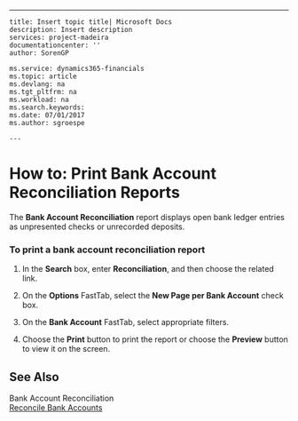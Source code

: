 ---
    title: Insert topic title| Microsoft Docs
    description: Insert description
    services: project-madeira
    documentationcenter: ''
    author: SorenGP

    ms.service: dynamics365-financials
    ms.topic: article
    ms.devlang: na
    ms.tgt_pltfrm: na
    ms.workload: na
    ms.search.keywords:
    ms.date: 07/01/2017
    ms.author: sgroespe

    ---
# How to: Print Bank Account Reconciliation Reports
The **Bank Account Reconciliation** report displays open bank ledger entries as unpresented checks or unrecorded deposits.  
  
### To print a bank account reconciliation report  
  
1.  In the **Search** box, enter **Reconciliation**, and then choose the related link.  
  
2.  On the **Options** FastTab, select the **New Page per Bank Account** check box.  
  
3.  On the **Bank Account** FastTab, select appropriate filters.  
  
4.  Choose the **Print** button to print the report or choose the **Preview** button to view it on the screen.  
  
## See Also  
 Bank Account Reconciliation   
 [Reconcile Bank Accounts](../reconcile-bank-accounts.md)